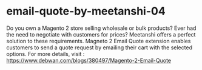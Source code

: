 # email-quote-by-meetanshi-04
Do you own a Magento 2 store selling wholesale or bulk products? Ever had the need to negotiate with customers for prices? Meetanshi offers a perfect solution to these requirements. Magneto 2 Email Quote extension enables customers to send a quote request by emailing their cart with the selected options.
For more details, visit : https://www.debwan.com/blogs/380497/Magento-2-Email-Quote

